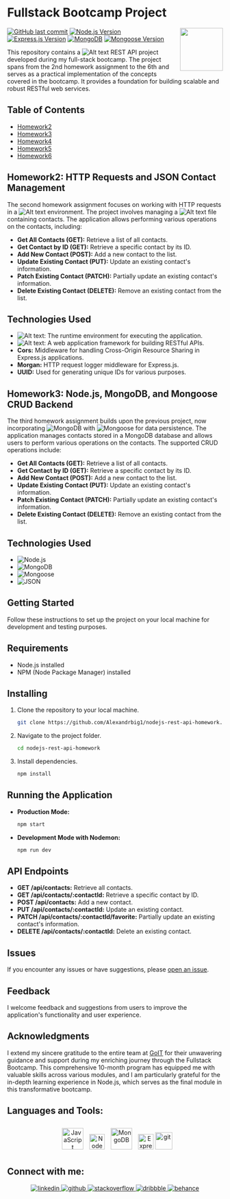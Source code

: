 # Fullstack Bootcamp Project

<img align="right" src="https://media.giphy.com/media/du3J3cXyzhj75IOgvA/giphy.gif" width="100"/>

[![GitHub last commit](https://img.shields.io/github/last-commit/Alexandrbig1/rest-api-goit-NodeJS)](https://github.com/Alexandrbig1/rest-api-goit-NodeJS/commits/main)
[![Node.js Version](https://img.shields.io/badge/Node.js-v18.18.0-green)](https://nodejs.org/)
[![Express.js Version](https://img.shields.io/badge/Express.js-v4.18.2-blue)](https://expressjs.com/)
[![MongoDB](https://img.shields.io/badge/MongoDB-v6.3.0-brightgreen)](https://www.mongodb.com/)
[![Mongoose Version](https://img.shields.io/badge/Mongoose-v8.0.3-brightgreen)](https://mongoosejs.com/)

This repository contains a ![Alt text](https://img.shields.io/badge/Node.js-339933.svg?style=for-the-badge&logo=nodedotjs&logoColor=white) REST API project developed during my full-stack bootcamp. The project spans from the 2nd homework assignment to the 6th and serves as a practical implementation of the concepts covered in the bootcamp. It provides a foundation for building scalable and robust RESTful web services.

## Table of Contents

- [Homework2](#homework2-http-requests-and-json-contact-management)
- [Homework3](#homework3-nodejs-mongodb-and-mongoose-crud-backend)
- [Homework4](#homework4)
- [Homework5](#homework5)
- [Homework6](#homework6)

## Homework2: HTTP Requests and JSON Contact Management

The second homework assignment focuses on working with HTTP requests in a ![Alt text](https://img.shields.io/badge/Node.js-339933.svg?style=for-the-badge&logo=nodedotjs&logoColor=white) environment. The project involves managing a ![Alt text](https://img.shields.io/badge/JSON-000000.svg?style=for-the-badge&logo=JSON&logoColor=white) file containing contacts. The application allows performing various operations on the contacts, including:

- **Get All Contacts (GET):** Retrieve a list of all contacts.
- **Get Contact by ID (GET):** Retrieve a specific contact by its ID.
- **Add New Contact (POST):** Add a new contact to the list.
- **Update Existing Contact (PUT):** Update an existing contact's information.
- **Patch Existing Contact (PATCH):** Partially update an existing contact's information.
- **Delete Existing Contact (DELETE):** Remove an existing contact from the list.

## Technologies Used

- ![Alt text](https://img.shields.io/badge/Node.js-339933.svg?style=for-the-badge&logo=nodedotjs&logoColor=white): The runtime environment for executing the application.
- ![Alt text](https://img.shields.io/badge/Express-000000.svg?style=for-the-badge&logo=Express&logoColor=white): A web application framework for building RESTful APIs.
- **Cors:** Middleware for handling Cross-Origin Resource Sharing in Express.js applications.
- **Morgan:** HTTP request logger middleware for Express.js.
- **UUID:** Used for generating unique IDs for various purposes.

## Homework3: Node.js, MongoDB, and Mongoose CRUD Backend

The third homework assignment builds upon the previous project, now incorporating ![MongoDB](https://img.shields.io/badge/MongoDB-47A248.svg?style=for-the-badge&logo=mongodb&logoColor=white) with ![Mongoose](https://img.shields.io/badge/Mongoose-880000.svg?style=for-the-badge&logo=mongoose&logoColor=white) for data persistence. The application manages contacts stored in a MongoDB database and allows users to perform various operations on the contacts. The supported CRUD operations include:

- **Get All Contacts (GET):** Retrieve a list of all contacts.
- **Get Contact by ID (GET):** Retrieve a specific contact by its ID.
- **Add New Contact (POST):** Add a new contact to the list.
- **Update Existing Contact (PUT):** Update an existing contact's information.
- **Patch Existing Contact (PATCH):** Partially update an existing contact's information.
- **Delete Existing Contact (DELETE):** Remove an existing contact from the list.

## Technologies Used

- ![Node.js](https://img.shields.io/badge/Node.js-339933.svg?style=for-the-badge&logo=nodedotjs&logoColor=white)
- ![MongoDB](https://img.shields.io/badge/MongoDB-47A248.svg?style=for-the-badge&logo=mongodb&logoColor=white)
- ![Mongoose](https://img.shields.io/badge/Mongoose-880000.svg?style=for-the-badge&logo=mongoose&logoColor=white)
- ![JSON](https://img.shields.io/badge/JSON-000000.svg?style=for-the-badge&logo=JSON&logoColor=white)

## Getting Started

Follow these instructions to set up the project on your local machine for development and testing purposes.

## Requirements

- Node.js installed
- NPM (Node Package Manager) installed

## Installing

1. Clone the repository to your local machine.
   ```bash
   git clone https://github.com/Alexandrbig1/nodejs-rest-api-homework.git
   ```
1. Navigate to the project folder.
   ```bash
   cd nodejs-rest-api-homework
   ```
1. Install dependencies.
   ```bash
   npm install
   ```

## Running the Application

- **Production Mode:**
  ```bash
  npm start
  ```
- **Development Mode with Nodemon:**
  ```bash
  npm run dev

  ```

## API Endpoints

- **GET /api/contacts:** Retrieve all contacts.
- **GET /api/contacts/:contactId:** Retrieve a specific contact by ID.
- **POST /api/contacts:** Add a new contact.
- **PUT /api/contacts/:contactId:** Update an existing contact.
- **PATCH /api/contacts/:contactId/favorite:** Partially update an existing contact's information.
- **DELETE /api/contacts/:contactId:** Delete an existing contact.

## Issues

If you encounter any issues or have suggestions, please [open an issue](https://github.com/Alexandrbig1/rest-api-goit-NodeJS/issues).

## Feedback

I welcome feedback and suggestions from users to improve the application's functionality and user experience.

## Acknowledgments

I extend my sincere gratitude to the entire team at [GoIT](https://goit.global/us/) for their unwavering guidance and support during my enriching journey through the Fullstack Bootcamp. This comprehensive 10-month program has equipped me with valuable skills across various modules, and I am particularly grateful for the in-depth learning experience in Node.js, which serves as the final module in this transformative bootcamp.

## Languages and Tools:

<div align="center">  
<a href="https://www.javascript.com/" target="_blank"><img style="margin: 10px" src="https://profilinator.rishav.dev/skills-assets/javascript-original.svg" alt="JavaScript" height="50" /></a>
<a href="https://nodejs.org/en/" target="_blank" rel="noreferrer"><img src="https://raw.githubusercontent.com/danielcranney/readme-generator/main/public/icons/skills/nodejs-colored.svg" width="36" height="36" alt="NodeJS" /></a>
<a href="https://www.mongodb.com/" target="_blank"><img style="margin: 10px" src="https://profilinator.rishav.dev/skills-assets/mongodb-original-wordmark.svg" alt="MongoDB" height="50" /></a>
<a href="https://expressjs.com/" target="_blank" rel="noreferrer"><img src="https://raw.githubusercontent.com/danielcranney/readme-generator/main/public/icons/skills/express-colored.svg" width="36" height="36" alt="Express" /></a>
<a href="https://git-scm.com/" target="_blank" rel="noreferrer"> <img src="https://www.vectorlogo.zone/logos/git-scm/git-scm-icon.svg" alt="git" width="40" height="40"/></a>
</div>

## Connect with me:

<div align="center">
<a href="https://linkedin.com/in/alex-smagin29" target="_blank">
<img src=https://img.shields.io/badge/linkedin-%231E77B5.svg?&style=for-the-badge&logo=linkedin&logoColor=white alt=linkedin style="margin-bottom: 5px;" />
</a>
<a href="https://github.com/alexandrbig1" target="_blank">
<img src=https://img.shields.io/badge/github-%2324292e.svg?&style=for-the-badge&logo=github&logoColor=white alt=github style="margin-bottom: 5px;" />
</a>
<a href="https://stackoverflow.com/users/22484161/alex-smagin" target="_blank">
<img src=https://img.shields.io/badge/stackoverflow-%23F28032.svg?&style=for-the-badge&logo=stackoverflow&logoColor=white alt=stackoverflow style="margin-bottom: 5px;" />
</a>
<a href="https://dribbble.com/Alexandrbig1" target="_blank">
<img src=https://img.shields.io/badge/dribbble-%23E45285.svg?&style=for-the-badge&logo=dribbble&logoColor=white alt=dribbble style="margin-bottom: 5px;" />
</a>
<a href="https://www.behance.net/a1126" target="_blank">
<img src=https://img.shields.io/badge/behance-%23191919.svg?&style=for-the-badge&logo=behance&logoColor=white alt=behance style="margin-bottom: 5px;" />
</a>  
</div>
